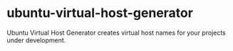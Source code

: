 # ubuntu-virtual-host-generator
Ubuntu Virtual Host Generator creates virtual host names for your projects under development.
